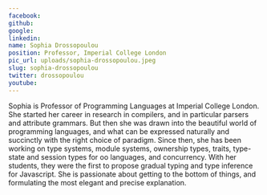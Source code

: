 ```yaml
---
facebook: 
github: 
google: 
linkedin: 
name: Sophia Drossopoulou
position: Professor, Imperial College London
pic_url: uploads/sophia-drossopoulou.jpeg
slug: sophia-drossopoulou
twitter: drossopoulou
youtube: 
---
```

<p>Sophia is Professor of Programming Languages at Imperial College London. She started her career in research in compilers, and in particular parsers and attribute grammars. But then she was drawn into the beautiful world of programming languages, and what can be expressed naturally and succinctly with the right choice of paradigm. Since then, she has been working on type systems, module systems, ownership types, traits, type-state and session types for oo languages, and concurrency. With her students, they were the first to propose gradual typing and type inference for Javascript. She is passionate about getting to the bottom of things, and formulating the most elegant and precise explanation.</p>
